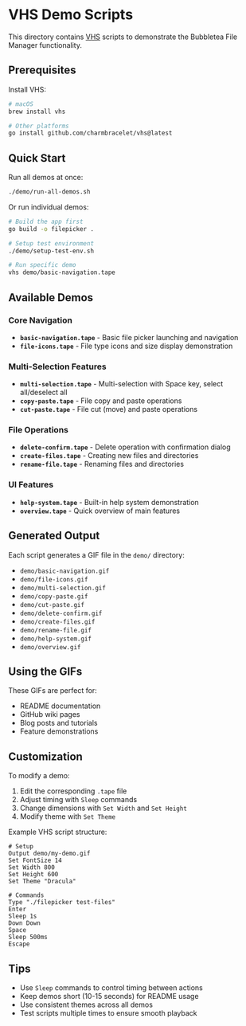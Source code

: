 # VHS Demo Scripts

This directory contains [VHS](https://github.com/charmbracelet/vhs) scripts to demonstrate the Bubbletea File Manager functionality.

## Prerequisites

Install VHS:
```bash
# macOS
brew install vhs

# Other platforms
go install github.com/charmbracelet/vhs@latest
```

## Quick Start

Run all demos at once:
```bash
./demo/run-all-demos.sh
```

Or run individual demos:
```bash
# Build the app first
go build -o filepicker .

# Setup test environment
./demo/setup-test-env.sh

# Run specific demo
vhs demo/basic-navigation.tape
```

## Available Demos

### Core Navigation
- **`basic-navigation.tape`** - Basic file picker launching and navigation
- **`file-icons.tape`** - File type icons and size display demonstration

### Multi-Selection Features
- **`multi-selection.tape`** - Multi-selection with Space key, select all/deselect all
- **`copy-paste.tape`** - File copy and paste operations
- **`cut-paste.tape`** - File cut (move) and paste operations

### File Operations
- **`delete-confirm.tape`** - Delete operation with confirmation dialog
- **`create-files.tape`** - Creating new files and directories
- **`rename-file.tape`** - Renaming files and directories

### UI Features
- **`help-system.tape`** - Built-in help system demonstration
- **`overview.tape`** - Quick overview of main features

## Generated Output

Each script generates a GIF file in the `demo/` directory:
- `demo/basic-navigation.gif`
- `demo/file-icons.gif`
- `demo/multi-selection.gif`
- `demo/copy-paste.gif`
- `demo/cut-paste.gif`
- `demo/delete-confirm.gif`
- `demo/create-files.gif`
- `demo/rename-file.gif`
- `demo/help-system.gif`
- `demo/overview.gif`

## Using the GIFs

These GIFs are perfect for:
- README documentation
- GitHub wiki pages
- Blog posts and tutorials
- Feature demonstrations

## Customization

To modify a demo:
1. Edit the corresponding `.tape` file
2. Adjust timing with `Sleep` commands
3. Change dimensions with `Set Width` and `Set Height`
4. Modify theme with `Set Theme`

Example VHS script structure:
```tape
# Setup
Output demo/my-demo.gif
Set FontSize 14
Set Width 800
Set Height 600
Set Theme "Dracula"

# Commands
Type "./filepicker test-files"
Enter
Sleep 1s
Down Down
Space
Sleep 500ms
Escape
```

## Tips

- Use `Sleep` commands to control timing between actions
- Keep demos short (10-15 seconds) for README usage
- Use consistent themes across all demos
- Test scripts multiple times to ensure smooth playback
